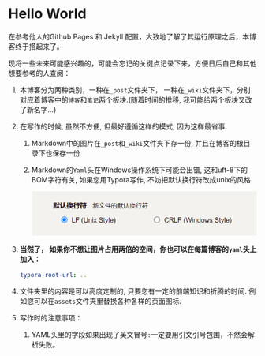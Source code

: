 # Hello World

在参考他人的Github Pages 和 Jekyll 配置，大致地了解了其运行原理之后，本博客终于搭起来了。

现将一些未来可能感兴趣的，可能会忘记的关键点记录下来，方便日后自己和其他想要参考的人查阅：

1. 本博客分为两种类别，一种在`_post`文件夹下， 一种在`_wiki`文件夹下，分别对应着博客中的`博客`和`笔记`两个板块.(随着时间的推移, 我可能给两个板块又改了新名字...)

2. 在写作的时候, 虽然不方便, 但最好遵循这样的模式, 因为这样最省事. 

   1. Markdown中的图片在`_post`和`_wiki`文件夹下存一份, 并且在博客的根目录下也保存一份

   2. Markdown的`Yaml`头在Windows操作系统下可能会出错, 这和uft-8下的BOM字符有关, 如果您用Typora写作, 不妨把默认换行符改成unix的风格

      <img src="./img/默认换行符.png" alt="默认换行符" style="zoom: 67%;" />

3. **当然了， 如果你不想让图片占用两倍的空间，你也可以在每篇博客的`yaml`头上加入：**

   ```yaml
   typora-root-url: ..
   ```
   
4. 文件夹里的内容是可以高度定制的, 只要您有一定的前端知识和折腾的时间. 例如您可以在`assets`文件夹里替换各种各样的页面图标.

5. 写作时的注意事项：

   1. YAML头里的字段如果出现了英文冒号`:`一定要用引文引号包围，不然会解析失败。

   

